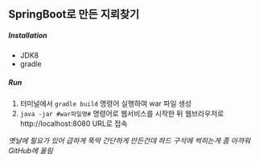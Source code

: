 SpringBoot로 만든 지뢰찾기
--
##### Installation
* JDK8
* gradle

##### Run
1. 터미널에서 `gradle build` 명령어 실행하여 war 파일 생성
2. `java -jar #war파일명#` 명령어로 웹서비스를 시작한 뒤 웹브라우저로 http://localhost:8080 URL로 접속

_옛날에 필요가 있어 급하게 뚝딱 간단하게 만든건데 하드 구석에 썩히는게 좀 아까워 GitHub에 올림_